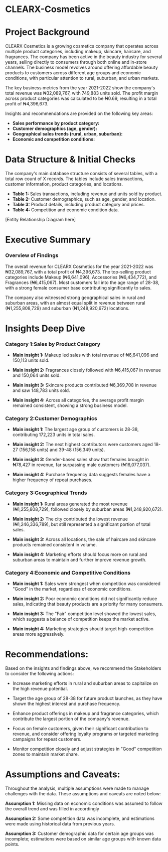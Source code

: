 # CLEARX-Cosmetics

# Project Background
CLEARX Cosmetics is a growing cosmetics company that operates across multiple product categories, including makeup, skincare, haircare, and fragrances. The company has been active in the beauty industry for several years, selling directly to consumers through both online and in-store channels. The business model revolves around offering affordable beauty products to customers across different age groups and economic conditions, with particular attention to rural, suburban, and urban markets.

The key business metrics from the year 2021-2022 show the company's total revenue was ₦32,089,767, with 749,883 units sold. The profit margin across product categories was calculated to be ₦0.69, resulting in a total profit of ₦4,396,673.

Insights and recommendations are provided on the following key areas:


- **Sales performance by product category:** 
- **Customer demographics (age, gender):** 
- **Geographical sales trends (rural, urban, suburban):** 
- **Economic and competition conditions:** 



# Data Structure & Initial Checks

The company's main database structure consists of several tables, with a total row count of X records. The tables include sales transactions, customer information, product categories, and locations. 

- **Table 1:** Sales transactions, including revenue and units sold by product.
- **Table 2:** Customer demographics, such as age, gender, and location.
- **Table 3:** Product details, including product category and prices.
- **Table 4:** Competition and economic condition data.

[Entity Relationship Diagram here]



# Executive Summary

### Overview of Findings

The overall revenue for CLEARX Cosmetics for the year 2021-2022 was ₦32,089,767, with a total profit of ₦4,396,673. The top-selling product categories include Makeup (₦6,641,096), Accessories (₦6,434,772), and Fragrances (₦6,415,067). Most customers fall into the age range of 28-38, with a strong female consumer base contributing significantly to sales.

The company also witnessed strong geographical sales in rural and suburban areas, with an almost equal split in revenue between rural (₦1,255,808,729) and suburban (₦1,248,920,672) locations.





# Insights Deep Dive
### Category 1:Sales by Product Category

* **Main insight 1:** Makeup led sales with total revenue of ₦6,641,096 and 150,113 units sold.
  
* **Main insight 2:** Fragrances closely followed with ₦6,415,067 in revenue and 150,064 units sold.
  
* **Main insight 3:** Skincare products contributed ₦6,369,708 in revenue and saw 148,783 units sold.
 
* **Main insight 4:** Across all categories, the average profit margin remained consistent, showing a strong business model.


### Category 2:Customer Demographics

* **Main insight 1:** The largest age group of customers is 28-38, contributing 172,223 units in total sales.
  
* **Main insight 2:** The next highest contributors were customers aged 18-27 (156,158 units) and 39-48 (156,349 units).
  
* **Main insight 3:** Gender-based sales show that females brought in ₦78,427 in revenue, far surpassing male customers (₦16,077,037).
  
* **Main insight 4:** Purchase frequency data suggests females have a higher frequency of repeat purchases.


### Category 3:Geographical Trends

* **Main insight 1:** Rural areas generated the most revenue (₦1,255,808,729), followed closely by suburban areas (₦1,248,920,672).
  
* **Main insight 2:** The city contributed the lowest revenue (₦1,246,336,789), but still represented a significant portion of total sales.
  
* **Main insight 3:** Across all locations, the sale of haircare and skincare products remained consistent in volume.
  
* **Main insight 4:** Marketing efforts should focus more on rural and suburban areas to maintain and further improve revenue growth.



### Category 4:Economic and Competitive Conditions

* **Main insight 1:** Sales were strongest when competition was considered "Good" in the market, regardless of economic conditions.
  
* **Main insight 2:**  Poor economic conditions did not significantly reduce sales, indicating that beauty products are a priority for many consumers.
  
* **Main insight 3:** The "Fair" competition level showed the lowest sales, which suggests a balance of competition keeps the market active.
  
* **Main insight 4:**  Marketing strategies should target high-competition areas more aggressively.


# Recommendations:

Based on the insights and findings above, we recommend the Stakeholders to consider the following actions:

* Increase marketing efforts in rural and suburban areas to capitalize on the high revenue potential.
  
* Target the age group of 28-38 for future product launches, as they have shown the highest interest and purchase frequency.
  
* Enhance product offerings in makeup and fragrance categories, which contribute the largest portion of the company's revenue.
  
* Focus on female customers, given their significant contribution to revenue, and consider offering loyalty programs or targeted marketing campaigns for repeat customers.
  
* Monitor competition closely and adjust strategies in "Good" competition zones to maintain market share.
  


# Assumptions and Caveats:

Throughout the analysis, multiple assumptions were made to manage challenges with the data. These assumptions and caveats are noted below:

**Assumption 1:** Missing data on economic conditions was assumed to follow the overall trend and was filled in accordingly
  
**Assumption 2:** Some competition data was incomplete, and estimations were made using historical data from previous years.
  
**Assumption 3:** Customer demographic data for certain age groups was incomplete; estimations were based on similar age groups with known data points.
